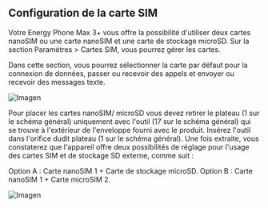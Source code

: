 ## Configuration de la carte SIM

Votre Energy Phone Max 3+ vous offre la possibilité d'utiliser deux cartes nanoSIM ou une carte nanoSIM et une carte de stockage microSD. Sur la section Paramètres > Cartes SIM, vous pourrez gérer les cartes.

Dans cette section, vous pourrez sélectionner la carte par défaut pour la connexion de données, passer ou recevoir des appels et envoyer ou recevoir des messages texte.

![Imagen](http://static.energysistem.com/images/manuals/42436/58d2ad55dbd2a.jpg)

Pour placer les cartes nanoSIM/ microSD vous devez retirer le plateau (1 sur le schéma général) uniquement avec l'outil (17 sur le schéma général) qui se trouve à l'extérieur de l'enveloppe fourni avec le produit. Insérez l'outil dans l'orifice dudit plateau (1 sur le schéma général). Une fois extraite, vous constaterez que l'appareil offre deux possibilités de réglage pour l'usage des cartes SIM et de stockage SD externe, comme suit :

Option A : Carte nanoSIM 1 + Carte de stockage microSD.
Option B : Carte nanoSIM 1 + Carte microSIM 2.

![Imagen](http://static.energysistem.com/images/manuals/42436/58d3d5e7e9384.jpg)

